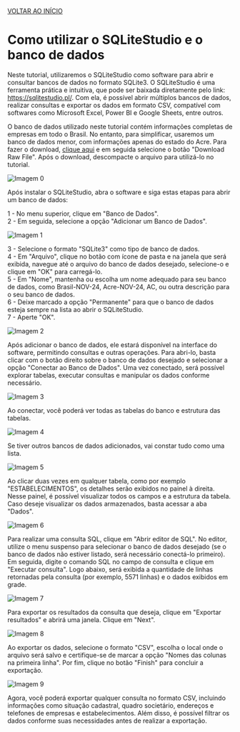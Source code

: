 [VOLTAR AO INÍCIO](main.md)

# Como utilizar o SQLiteStudio e o banco de dados #

Neste tutorial, utilizaremos o SQLiteStudio como software para abrir e consultar bancos de dados no formato SQLite3. O SQLiteStudio é uma ferramenta prática e intuitiva, que pode ser baixada diretamente pelo link: https://sqlitestudio.pl/. Com ela, é possível abrir múltiplos bancos de dados, realizar consultas e exportar os dados em formato CSV, compatível com softwares como Microsoft Excel, Power BI e Google Sheets, entre outros.

O banco de dados utilizado neste tutorial contém informações completas de empresas em todo o Brasil. No entanto, para simplificar, usaremos um banco de dados menor, com informações apenas do estado do Acre. Para fazer o download, [clique aqui](../files/AC.zip) e em seguida selecione o botão "Download Raw File". Após o download, descompacte o arquivo para utilizá-lo no tutorial.

![Imagem 0](SQLITE/0.png)

Após instalar o SQLiteStudio, abra o software e siga estas etapas para abrir um banco de dados:

1 - No menu superior, clique em "Banco de Dados".<br>
2 - Em seguida, selecione a opção "Adicionar um Banco de Dados".<br>

![Imagem 1](SQLITE/1.png)

3 - Selecione o formato "SQLite3" como tipo de banco de dados.<br>
4 - Em "Arquivo", clique no botão com ícone de pasta e na janela que será exibida, navegue até o arquivo do banco de dados desejado, selecione-o e clique em "OK" para carregá-lo.<br>
5 - Em "Nome", mantenha ou escolha um nome adequado para seu banco de dados, como Brasil-NOV-24, Acre-NOV-24, AC, ou outra descrição para o seu banco de dados.<br>
6 - Deixe marcado a opção "Permanente" para que o banco de dados esteja sempre na lista ao abrir o SQLiteStudio.<br>
7 - Aperte "OK".<br>

![Imagem 2](SQLITE/2.png)

Após adicionar o banco de dados, ele estará disponível na interface do software, permitindo consultas e outras operações. Para abri-lo, basta clicar com o botão direito sobre o banco de dados desejado e selecionar a opção "Conectar ao Banco de Dados". Uma vez conectado, será possível explorar tabelas, executar consultas e manipular os dados conforme necessário.

![Imagem 3](SQLITE/3.png)

Ao conectar, você poderá ver todas as tabelas do banco e estrutura das tabelas.

![Imagem 4](SQLITE/4.png)

Se tiver outros bancos de dados adicionados, vai constar tudo como uma lista.

![Imagem 5](SQLITE/5.png)

Ao clicar duas vezes em qualquer tabela, como por exemplo "ESTABELECIMENTOS", os detalhes serão exibidos no painel à direita. Nesse painel, é possível visualizar todos os campos e a estrutura da tabela. Caso deseje visualizar os dados armazenados, basta acessar a aba "Dados".

![Imagem 6](SQLITE/6.png)

Para realizar uma consulta SQL, clique em "Abrir editor de SQL". No editor, utilize o menu suspenso para selecionar o banco de dados desejado (se o banco de dados não estiver listado, será necessário conectá-lo primeiro). Em seguida, digite o comando SQL no campo de consulta e clique em "Executar consulta". Logo abaixo, será exibida a quantidade de linhas retornadas pela consulta (por exemplo, 5571 linhas) e o dados exibidos em grade.

![Imagem 7](SQLITE/7.png)

Para exportar os resultados da consulta que deseja, clique em "Exportar resultados" e abrirá uma janela. Clique em "Next".

![Imagem 8](SQLITE/8.png)

Ao exportar os dados, selecione o formato "CSV", escolha o local onde o arquivo será salvo e certifique-se de marcar a opção "Nomes das colunas na primeira linha". Por fim, clique no botão "Finish" para concluir a exportação.

![Imagem 9](SQLITE/9.png)

Agora, você poderá exportar qualquer consulta no formato CSV, incluindo informações como situação cadastral, quadro societário, endereços e telefones de empresas e estabelecimentos. Além disso, é possível filtrar os dados conforme suas necessidades antes de realizar a exportação.
